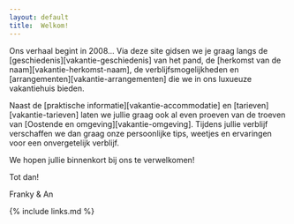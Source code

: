 ```yaml
---
layout: default
title:  Welkom!
---
```



Ons verhaal begint in 2008... Via deze site gidsen we je graag langs de [geschiedenis][vakantie-geschiedenis] van het pand, de [herkomst van de naam][vakantie-herkomst-naam], de verblijfsmogelijkheden en [arrangementen][vakantie-arrangementen] die we in ons luxueuze vakantiehuis bieden.

Naast de [praktische informatie][vakantie-accommodatie] en [tarieven][vakantie-tarieven] laten we jullie graag ook al even proeven van de troeven van [Oostende en omgeving][vakantie-omgeving].
Tijdens jullie verblijf verschaffen we dan graag onze persoonlijke tips, weetjes en ervaringen voor een onvergetelijk verblijf.


We hopen jullie binnenkort bij ons te verwelkomen!

Tot dan!

Franky & An

{% include links.md %}
